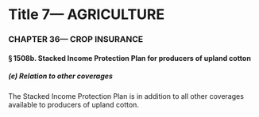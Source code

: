 
# Title 7— AGRICULTURE
### CHAPTER 36— CROP INSURANCE
#### § 1508b. Stacked Income Protection Plan for producers of upland cotton
##### (e) Relation to other coverages

The Stacked Income Protection Plan is in addition to all other coverages available to producers of upland cotton.

